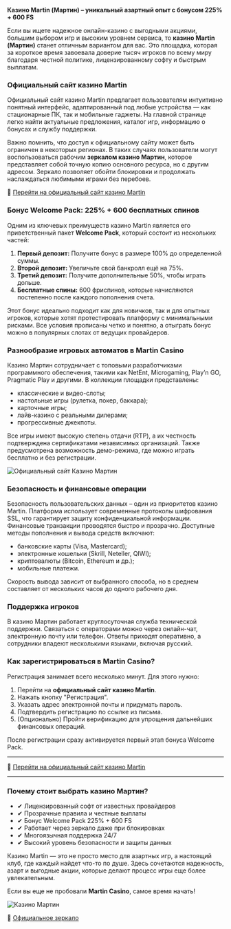 <meta name="google-site-verification" content="Y6vmUuO-lPTqIN0Yj3EcYW3QPq_4NrH-9ORsWdmLRms" />

**Казино Martin (Мартин) – уникальный азартный опыт с бонусом 225% + 600 FS**

Если вы ищете надежное онлайн-казино с выгодными акциями, большим выбором игр и высоким уровнем сервиса, то **казино Martin (Мартин)** станет отличным вариантом для вас. Это площадка, которая за короткое время завоевала доверие тысяч игроков по всему миру благодаря честной политике, лицензированному софту и быстрым выплатам.

### Официальный сайт казино Martin

Официальный сайт казино Martin предлагает пользователям интуитивно понятный интерфейс, адаптированный под любые устройства — как стационарные ПК, так и мобильные гаджеты. На главной странице легко найти актуальные предложения, каталог игр, информацию о бонусах и службу поддержки.

Важно помнить, что доступ к официальному сайту может быть ограничен в некоторых регионах. В таких случаях пользователи могут воспользоваться рабочим **зеркалом казино Мартин**, которое представляет собой точную копию основного ресурса, но с другим адресом. Зеркало позволяет обойти блокировки и продолжать наслаждаться любимыми играми без перебоев.

📌 [Перейти на официальный сайт казино Martin](https://megaways1.com/ce3eca28a)

### Бонус Welcome Pack: 225% + 600 бесплатных спинов

Одним из ключевых преимуществ казино Martin является его приветственный пакет **Welcome Pack**, который состоит из нескольких частей:

1. **Первый депозит:** Получите бонус в размере 100% до определенной суммы.
2. **Второй депозит:** Увеличьте свой банкролл ещё на 75%.
3. **Третий депозит:** Получите дополнительные 50%, чтобы играть дольше.
4. **Бесплатные спины:** 600 фриспинов, которые начисляются постепенно после каждого пополнения счета.

Этот бонус идеально подходит как для новичков, так и для опытных игроков, которые хотят протестировать платформу с минимальными рисками. Все условия прописаны четко и понятно, а отыграть бонус можно в популярных слотах от ведущих провайдеров.

### Разнообразие игровых автоматов в Martin Casino

Казино Мартин сотрудничает с топовыми разработчиками программного обеспечения, такими как NetEnt, Microgaming, Play’n GO, Pragmatic Play и другими. В коллекции площадки представлены:

- классические и видео-слоты;
- настольные игры (рулетка, покер, баккара);
- карточные игры;
- лайв-казино с реальными дилерами;
- прогрессивные джекпоты.

Все игры имеют высокую степень отдачи (RTP), а их честность подтверждена сертификатами независимых организаций. Также предусмотрена возможность демо-режима, где можно играть бесплатно и без регистрации.

![Официальный сайт Казино Мартин](https://github.com/user-attachments/assets/6e9589ee-db72-4522-be8c-4d7261cc43cf)


### Безопасность и финансовые операции

Безопасность пользовательских данных – один из приоритетов казино Martin. Платформа использует современные протоколы шифрования SSL, что гарантирует защиту конфиденциальной информации. Финансовые транзакции проводятся быстро и прозрачно. Доступные методы пополнения и вывода средств включают:

- банковские карты (Visa, Mastercard);
- электронные кошельки (Skrill, Neteller, QIWI);
- криптовалюты (Bitcoin, Ethereum и др.);
- мобильные платежи.

Скорость вывода зависит от выбранного способа, но в среднем составляет от нескольких часов до одного рабочего дня.

### Поддержка игроков

В казино Мартин работает круглосуточная служба технической поддержки. Связаться с операторами можно через онлайн-чат, электронную почту или телефон. Ответы приходят оперативно, а сотрудники владеют несколькими языками, включая русский.

### Как зарегистрироваться в Martin Casino?

Регистрация занимает всего несколько минут. Для этого нужно:

1. Перейти на **официальный сайт казино Martin**.
2. Нажать кнопку "Регистрация".
3. Указать адрес электронной почты и придумать пароль.
4. Подтвердить регистрацию по ссылке из письма.
5. (Опционально) Пройти верификацию для упрощения дальнейших финансовых операций.

После регистрации сразу активируется первый этап бонуса Welcome Pack.

---

📌 [Перейти на официальный сайт казино Martin](https://megaways1.com/ce3eca28a)


---

### Почему стоит выбрать казино Мартин?

- ✔ Лицензированный софт от известных провайдеров
- ✔ Прозрачные правила и честные выплаты
- ✔ Бонус Welcome Pack 225% + 600 FS
- ✔ Работает через зеркало даже при блокировках
- ✔ Многоязычная поддержка 24/7
- ✔ Высокий уровень безопасности и защиты данных

Казино Martin — это не просто место для азартных игр, а настоящий клуб, где каждый найдет что-то по душе. Здесь сочетаются надежность, азарт и выгодные акции, которые делают процесс игры еще более увлекательным.

Если вы еще не пробовали **Martin Casino**, самое время начать!

![Казино Мартин](https://github.com/user-attachments/assets/7a3bf878-f598-4b80-b137-2a15369c8cc0)

📌 [Официальное зеркало](https://megaways1.com/ce3eca28a)

